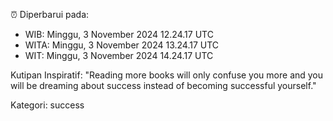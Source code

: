 ⏰ Diperbarui pada:
- WIB: Minggu, 3 November 2024 12.24.17 UTC
- WITA: Minggu, 3 November 2024 13.24.17 UTC
- WIT: Minggu, 3 November 2024 14.24.17 UTC

Kutipan Inspiratif:
"Reading more books will only confuse you more and you will be dreaming about success instead of becoming successful yourself."


Kategori: success

